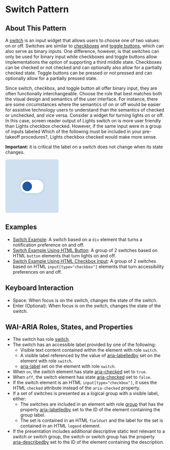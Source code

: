 ﻿---
source: https://www.w3.org/WAI/ARIA/apg/patterns/switch/

---
# Switch Pattern

## About This Pattern

A  [switch](https://w3c.github.io/aria/#switch)  is an input widget that allows users to choose one of two values:  on  or  off. Switches are similar to  [checkboxes](checkbox.md)  and  [toggle buttons](button.md), which can also serve as binary inputs. One difference, however, is that switches can only be used for binary input while checkboxes and toggle buttons allow implementations the option of supporting a third middle state. Checkboxes can be  checked  or  not checked  and can optionally also allow for a  partially checked  state. Toggle buttons can be  pressed  or  not pressed  and can optionally allow for a  partially pressed  state.

Since switch, checkbox, and toggle button all offer binary input, they are often functionally interchangeable. Choose the role that best matches both the visual design and semantics of the user interface. For instance, there are some circumstances where the semantics of  on or off  would be easier for assistive technology users to understand than the semantics of  checked or unchecked, and vice versa. Consider a widget for turning lights on or off. In this case, screen reader output of  Lights switch on  is more user friendly than  Lights checkbox checked. However, if the same input were in a group of inputs labeled  Which of the following must be included in your pre-takeoff procedures?,  Lights checkbox checked  would make more sense.

**Important:**  it is critical the label on a switch does not change when its state changes.

![](images/switch.svg)

## Examples

-   [Switch Example](switch.example.md): A switch based on a  `div`  element that turns a notification preference on and off.
-   [Switch Example Using HTML Button](switch-button.example.md): A group of 2 switches based on HTML  `button`  elements that turn lights on and off.
-   [Switch Example Using HTML Checkbox Input](switch-checkbox.example.md): A group of 2 switches based on HTML  `input[type="checkbox"]`  elements that turn accessibility preferences on and off.

## Keyboard Interaction

-   Space: When focus is on the switch, changes the state of the switch.
-   Enter  (Optional): When focus is on the switch, changes the state of the switch.

## WAI-ARIA Roles, States, and Properties

-   The switch has role  [switch](https://w3c.github.io/aria/#switch).
-   The switch has an accessible label provided by one of the following:
    -   Visible text content contained within the element with role  `switch`.
    -   A visible label referenced by the value of  [aria-labelledby](https://w3c.github.io/aria/#aria-labelledby)  set on the element with role  `switch`.
    -   [aria-label](https://w3c.github.io/aria/#aria-label)  set on the element with role  `switch`.
-   When  `on`, the switch element has state  [aria-checked](https://w3c.github.io/aria/#aria-checked)  set to  `true`.
-   When  `off`, the switch element has state  [aria-checked](https://w3c.github.io/aria/#aria-checked)  set to  `false`.
-   If the switch element is an HTML  `input[type="checkbox"]`, it uses the HTML  `checked`  attribute instead of the  `aria-checked`  property.
-   If a set of switches is presented as a logical group with a visible label, either:
    -   The switches are included in an element with role  [group](https://w3c.github.io/aria/#group)  that has the property  [aria-labelledby](https://w3c.github.io/aria/#aria-labelledby)  set to the ID of the element containing the group label.
    -   The set is contained in an HTML  `fieldset`  and the label for the set is contained in an HTML  `legend`  element.
-   If the presentation includes additional descriptive static text relevant to a switch or switch group, the switch or switch group has the property  [aria-describedby](https://w3c.github.io/aria/#aria-describedby)  set to the ID of the element containing the description.

